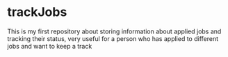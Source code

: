 # trackJobs
This is my first repository about storing information about applied jobs and tracking their status, very useful for a person who has applied to different jobs and want to keep a track
